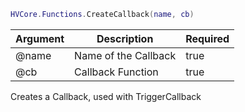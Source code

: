 ```lua
HVCore.Functions.CreateCallback(name, cb)
```

| Argument | Description | Required |
| ----------- | ----------- | ----------- |
| @name | Name of the Callback | true |
| @cb | Callback Function | true |

Creates a Callback, used with TriggerCallback